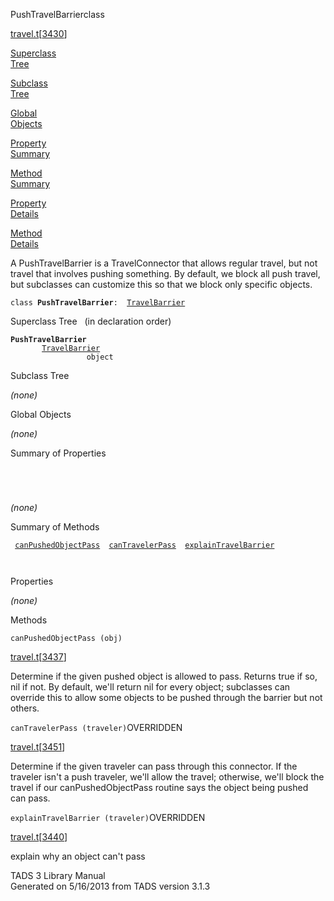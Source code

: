 ---
---
<span class="title">PushTravelBarrier</span><span class="type">class</span>

[travel.t](../file/travel.t.html)\[[3430](../source/travel.t.html#3430)\]

[Superclass  
Tree](#_SuperClassTree_)

[Subclass  
Tree](#_SubClassTree_)

[Global  
Objects](#_ObjectSummary_)

[Property  
Summary](#_PropSummary_)

[Method  
Summary](#_MethodSummary_)

[Property  
Details](#_Properties_)

[Method  
Details](#_Methods_)

<div class="fdesc">

A PushTravelBarrier is a TravelConnector that allows regular travel, but
not travel that involves pushing something. By default, we block all
push travel, but subclasses can customize this so that we block only
specific objects.

`class `**`PushTravelBarrier`**` :   `[`TravelBarrier`](../object/TravelBarrier.html)

</div>

<span id="_SuperClassTree_"></span>

<div class="mjhd">

<span class="hdln">Superclass Tree</span>   (in declaration order)

</div>

**`PushTravelBarrier`**  
`         `[`TravelBarrier`](../object/TravelBarrier.html)  
`                 object`  
<span id="_SubClassTree_"></span>

<div class="mjhd">

<span class="hdln">Subclass Tree</span>  

</div>

*(none)* <span id="_ObjectSummary_"></span>

<div class="mjhd">

<span class="hdln">Global Objects</span>  

</div>

*(none)* <span id="_PropSummary_"></span>

<div class="mjhd">

<span class="hdln">Summary of Properties</span>  

</div>

` `

` `

*(none)* <span id="_MethodSummary_"></span>

<div class="mjhd">

<span class="hdln">Summary of Methods</span>  

</div>

` `[`canPushedObjectPass`](#canPushedObjectPass)`  `[`canTravelerPass`](#canTravelerPass)`  `[`explainTravelBarrier`](#explainTravelBarrier)`  `

` `

<span id="_Properties_"></span>

<div class="mjhd">

<span class="hdln">Properties</span>  

</div>

*(none)* <span id="_Methods_"></span>

<div class="mjhd">

<span class="hdln">Methods</span>  

</div>

<span id="canPushedObjectPass"></span>

`canPushedObjectPass (obj)`

[travel.t](../file/travel.t.html)\[[3437](../source/travel.t.html#3437)\]

<div class="desc">

Determine if the given pushed object is allowed to pass. Returns true if
so, nil if not. By default, we'll return nil for every object;
subclasses can override this to allow some objects to be pushed through
the barrier but not others.

</div>

<span id="canTravelerPass"></span>

`canTravelerPass (traveler)`<span class="rem">OVERRIDDEN</span>

[travel.t](../file/travel.t.html)\[[3451](../source/travel.t.html#3451)\]

<div class="desc">

Determine if the given traveler can pass through this connector. If the
traveler isn't a push traveler, we'll allow the travel; otherwise, we'll
block the travel if our canPushedObjectPass routine says the object
being pushed can pass.

</div>

<span id="explainTravelBarrier"></span>

`explainTravelBarrier (traveler)`<span class="rem">OVERRIDDEN</span>

[travel.t](../file/travel.t.html)\[[3440](../source/travel.t.html#3440)\]

<div class="desc">

explain why an object can't pass

</div>

<div class="ftr">

TADS 3 Library Manual  
Generated on 5/16/2013 from TADS version 3.1.3

</div>
